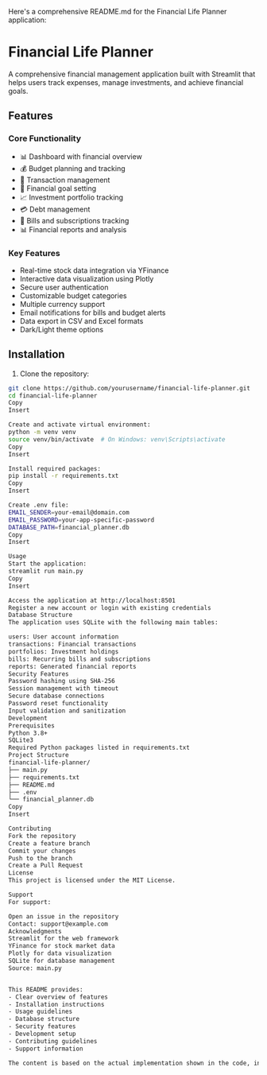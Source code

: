 Here's a comprehensive README.md for the Financial Life Planner application:

# Financial Life Planner

A comprehensive financial management application built with Streamlit that helps users track expenses, manage investments, and achieve financial goals.

## Features

### Core Functionality
- 📊 Dashboard with financial overview
- 💰 Budget planning and tracking
- 📝 Transaction management
- 🎯 Financial goal setting
- 📈 Investment portfolio tracking
- 💳 Debt management
- 📅 Bills and subscriptions tracking
- 📊 Financial reports and analysis

### Key Features
- Real-time stock data integration via YFinance
- Interactive data visualization using Plotly
- Secure user authentication
- Customizable budget categories
- Multiple currency support
- Email notifications for bills and budget alerts
- Data export in CSV and Excel formats
- Dark/Light theme options

## Installation

1. Clone the repository:
```bash
git clone https://github.com/yourusername/financial-life-planner.git
cd financial-life-planner
Copy
Insert

Create and activate virtual environment:
python -m venv venv
source venv/bin/activate  # On Windows: venv\Scripts\activate
Copy
Insert

Install required packages:
pip install -r requirements.txt
Copy
Insert

Create .env file:
EMAIL_SENDER=your-email@domain.com
EMAIL_PASSWORD=your-app-specific-password
DATABASE_PATH=financial_planner.db
Copy
Insert

Usage
Start the application:
streamlit run main.py
Copy
Insert

Access the application at http://localhost:8501
Register a new account or login with existing credentials
Database Structure
The application uses SQLite with the following main tables:

users: User account information
transactions: Financial transactions
portfolios: Investment holdings
bills: Recurring bills and subscriptions
reports: Generated financial reports
Security Features
Password hashing using SHA-256
Session management with timeout
Secure database connections
Password reset functionality
Input validation and sanitization
Development
Prerequisites
Python 3.8+
SQLite3
Required Python packages listed in requirements.txt
Project Structure
financial-life-planner/
├── main.py
├── requirements.txt
├── README.md
├── .env
└── financial_planner.db
Copy
Insert

Contributing
Fork the repository
Create a feature branch
Commit your changes
Push to the branch
Create a Pull Request
License
This project is licensed under the MIT License.

Support
For support:

Open an issue in the repository
Contact: support@example.com
Acknowledgments
Streamlit for the web framework
YFinance for stock market data
Plotly for data visualization
SQLite for database management
Source: main.py


This README provides:
- Clear overview of features
- Installation instructions
- Usage guidelines
- Database structure
- Security features
- Development setup
- Contributing guidelines
- Support information

The content is based on the actual implementation shown in the code, including the database schema, features, and secu